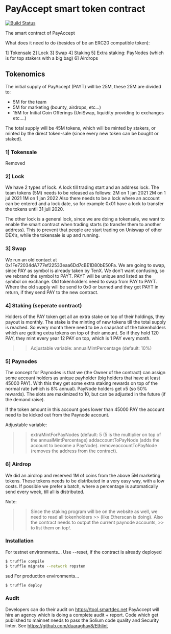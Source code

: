 # PayAccept smart token contract

[![Build Status](https://travis-ci.org/joemccann/dillinger.svg?branch=master)](https://travis-ci.org/joemccann/dillinger)

The smart contract of PayAccept

What does it need to do (besides of be an ERC20 compatible token):

1]	Tokensale
2]	Lock
3]	Swap
4]	Staking
5]	Extra staking: PayNodes (which is for top stakers with a big bag)
6] 	Airdrops

## Tokenomics

The initial supply of PayAccept (PAYT) will be 25M, these 25M are divided to:

-	5M for the team
-	5M for marketing (bounty, airdrops, etc...)
-	15M for Initial Coin Offerings (UniSwap, liquidity providing to exchanges etc....)

The total supply will be 45M tokens, which will be minted by stakers, or minted by the direct token-sale (since every new token can be bought or staked).

### 1] Tokensale

Removed

### 2] Lock
We have 2 types of lock. A lock till trading start and an address lock.
The team tokens (5M) needs to be released as follows:
2M on 1 jan 2021
2M on 1 jul 2021
1M on 1 jan 2022
Also there needs to be a lock where an account can be entered and a lock date, so for example 0x01 have a lock to transfer the tokens until 31 juli 2020.

The other lock is a general lock, since we are doing a tokensale, we want to enable the smart contract when trading starts (to transfer them to another address). This to prevent that people are start trading on Uniswap of other DEX’s, while the tokensale is up and running.


### 3] Swap

We run an old contact at 0x1Fe72034dA777ef22533eaa6Dd7cBE1D80bE50Fa. We are going to swap, since PAY as symbol is already taken by TenX. We don't want confusing, so we rebrand the symbol to PAYT. PAYT will be unique and listed as the symbol on exchange. Old tokenholders need to swap from PAY to PAYT. Where the old supply will be send to 0x0 or burned and they got PAYT in return, if they send PAY to the new contract. 

### 4] Staking (seperate contract)

Holders of the PAY token get all an extra stake on top of their holdings, they payout is monthly. The stake is the minting of new tokens till the total supply is reached. So every month there need to be a snapshot of the tokenholders which are getting extra tokens on top of their amount. So if they hold 120 PAY, they mint every year 12 PAY on top, which is 1 PAY every month. 

>> Adjustable variable:	annualMintPercentage (default: 10%)


### 5] Paynodes

The concept for Paynodes is that we (the Owner of the contract) can assign some account holders as unique payholder (big holders that have at least 45000 PAY). With this they get some extra staking rewards on top of the normal rate (which is 8% annual). PayNode holders get x5 (so 50% rewards). The slots are maximized to 10, but can be adjusted in the future (if the demand raise). 

If the token amount in this account goes lower than 45000 PAY the account need to be kicked out from the Paynode account. 

Adjustable variable:	
>> extraMintForPayNodes (default: 5 (5 is the multiplier on top of the annualMintPercentage)
>> addaccountToPayNode (adds the account to become a PayNode). 
>> removeaccountToPayNode (removes the address from the contract).

### 6] Airdrop

We did an airdrop and reserved 1M of coins from the above 5M marketing tokens. These tokens needs to be distributed in a very easy way, with a low costs. If possible we prefer a batch, where a percentage is automatically send every week, till all is distributed.

Note:

>> Since the staking program will be on the website as well, we need to read all tokenholders >> (like Etherscan is doing). Also the contract needs to output the current paynode accounts, >> to list them on top!. 


### Installation

For testnet environments...
Use --reset, if the contract is already deployed

```sh
$ truffle compile
$ truffle migrate --network ropsten
```
sud
For production environments...

```sh
$ truffle deploy
```

### Audit
Developers can do their audit on https://tool.smartdec.net
PayAccept will hire an agency which is doing a complete audit + report.
Code which get published to mainnet needs to pass the Solium code quality and Security linter. See https://github.com/duaraghav8/Ethlint
